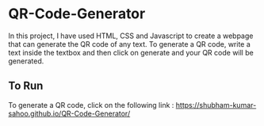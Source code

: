 # QR-Code-Generator
In this project, I have used HTML, CSS and Javascript to create a webpage that can generate the QR code of any text. To generate a QR code, write a text inside the textbox and then click on generate and your QR code will be generated.

## To Run

To generate a QR code, click on the following link : https://shubham-kumar-sahoo.github.io/QR-Code-Generator/
